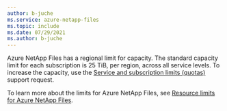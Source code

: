 ```yaml
---
author: b-juche
ms.service: azure-netapp-files
ms.topic: include
ms.date: 07/29/2021
ms.author: b-juche
---
```


Azure NetApp Files has a regional limit for capacity. The standard capacity limit for each subscription is 25 TiB, per region, across all service levels. To increase the capacity, use the [Service and subscription limits (quotas)](../articles/azure-netapp-files/azure-netapp-files-resource-limits.md#request-limit-increase) support request.

To learn more about the limits for Azure NetApp Files, see [Resource limits for Azure NetApp Files](../articles/azure-netapp-files/azure-netapp-files-resource-limits.md).